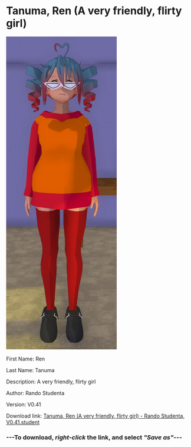 # Tanuma, Ren (A very friendly, flirty girl)

<img src = "https://raw.githubusercontent.com/Arbiter1223/Daigaku-Gurashi-Custom-Students/master/Students/Files/Tanuma%2C%20Ren%20(A%20very%20friendly%2C%20flirty%20girl).png">

First Name: Ren

Last Name: Tanuma

Description: A very friendly, flirty girl

Author: Rando Studenta

Version: V0.41

Download link: <a href="https://raw.githubusercontent.com/Arbiter1223/Daigaku-Gurashi-Custom-Students/master/Students/Files/Tanuma%2C%20Ren%20(A%20very%20friendly%2C%20flirty%20girl)%20-%20Rando%20Studenta%2C%20V0.41.student">Tanuma, Ren (A very friendly, flirty girl) - Rando Studenta, V0.41.student</a>

### ---**To download, _right-click_ the link, and select _"Save as"_**---
